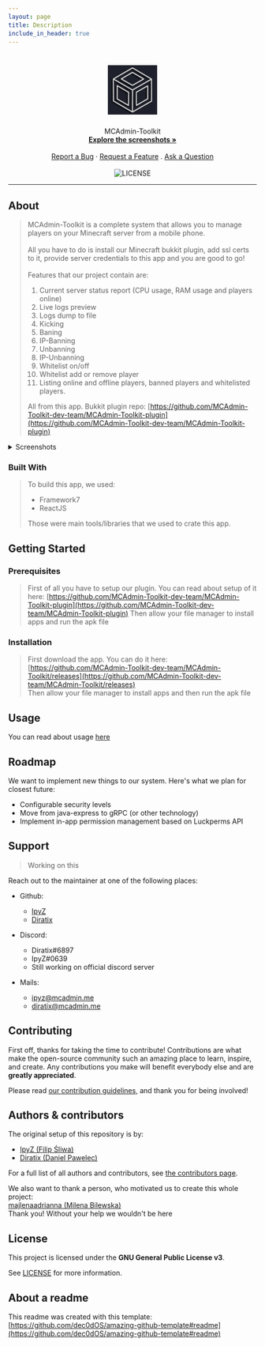 ```yaml
---
layout: page
title: Description
include_in_header: true
---
```


<h1 align="center">
  <a href="https://github.com/MCAdmin-Toolkit-dev-team/MCAdmin-Toolkit">
    <img src="/assets/mcadmin.png" alt="Logo" width="100" height="100">
  </a>
</h1>

<div align="center">
  MCAdmin-Toolkit
  <br />
  <a href="#about"><strong>Explore the screenshots »</strong></a>
  <br />
  <br />
  <a href="https://github.com/MCAdmin-Toolkit-dev-team/MCAdmin-Toolkit/issues/new?assignees=&labels=bug&template=01_BUG_REPORT.md&title=bug%3A+">Report a Bug</a>
  ·
  <a href="https://github.com/MCAdmin-Toolkit-dev-team/MCAdmin-Toolkit/issues/new?assignees=&labels=enhancement&template=02_FEATURE_REQUEST.md&title=feat%3A+">Request a Feature</a>
  .
  <a href="https://github.com/MCAdmin-Toolkit-dev-team/MCAdmin-Toolkit/issues/new?assignees=&labels=question&template=04_SUPPORT_QUESTION.md&title=support%3A+">Ask a Question</a>
</div>

<div align="center">
<br />

<img src='https://img.shields.io/badge/License-GPLv3-blue.svg' alt='LICENSE' />

</div>



---

## About

> MCAdmin-Toolkit is a complete system that allows you to manage players on your Minecraft server from a mobile phone.<br /><br />
> All you have to do is install our Minecraft bukkit plugin, add ssl certs to it, provide server credentials to this app and you are good to go!<br /><br />
> Features that our project contain are:
> 1. Current server status report (CPU usage, RAM usage and players online)
> 2. Live logs preview
> 3. Logs dump to file
> 4. Kicking
> 5. Baning
> 6. IP-Banning
> 7. Unbanning
> 8. IP-Unbanning
> 9. Whitelist on/off
> 10. Whitelist add or remove player
> 11. Listing online and offline players, banned players and whitelisted players.
> 
> All from this app.
> Bukkit plugin repo: [https://github.com/MCAdmin-Toolkit-dev-team/MCAdmin-Toolkit-plugin](https://github.com/MCAdmin-Toolkit-dev-team/MCAdmin-Toolkit-plugin)

<details>
<summary>Screenshots</summary>
<br><img src="/assets/docs/images/screenshots/home.jpg" title="Home Screen" width="100%"> | <img src="/assets/docs/images/screenshots/login.png" title="Login Screen" width="100%"> | <img src="/assets/docs/images/screenshots/dashboard.jpg" title="Server dashboard" width="100%"> | <img src="/assets/docs/images/screenshots/playersManagement.jpg" title="Players management" width="100%"> | <img src="/assets/docs/images/screenshots/bansManagement.jpg" width="100%"> | <img src="/assets/docs/images/screenshots/whitelistManagement.jpg" width="100%"> |

</details>

### Built With

> To build this app, we used:
> - Framework7
> - ReactJS
> 
> Those were main tools/libraries that we used to crate this app.

## Getting Started

### Prerequisites

> First of all you have to setup our plugin. You can read about setup of it here: [https://github.com/MCAdmin-Toolkit-dev-team/MCAdmin-Toolkit-plugin](https://github.com/MCAdmin-Toolkit-dev-team/MCAdmin-Toolkit-plugin)
> Then allow your file manager to install apps and run the apk file

### Installation

> First download the app. You can do it here: [https://github.com/MCAdmin-Toolkit-dev-team/MCAdmin-Toolkit/releases](https://github.com/MCAdmin-Toolkit-dev-team/MCAdmin-Toolkit/releases) <br />
> Then allow your file manager to install apps and then run the apk file

## Usage

You can read about usage [here](docs/USAGE.md)

## Roadmap

We want to implement new things to our system. Here's what we plan for closest future:
- Configurable security levels
- Move from java-express to gRPC (or other technology)
- Implement in-app permission management based on Luckperms API

## Support

> Working on this

Reach out to the maintainer at one of the following places:

- Github:
  - [IpyZ](https://github.com/IpyZ)
  - [Diratix](https://github.com/Diratix)

- Discord:
  - Diratix#6897
  - IpyZ#0639
  - Still working on official discord server

- Mails:
  - [ipyz@mcadmin.me](mailto:ipyz@mcadmin.me)
  - [diratix@mcadmin.me](mailto:diratix@mcadmin.me)

## Contributing

First off, thanks for taking the time to contribute! Contributions are what make the open-source community such an amazing place to learn, inspire, and create. Any contributions you make will benefit everybody else and are **greatly appreciated**.


Please read [our contribution guidelines](docs/CONTRIBUTING.md), and thank you for being involved!

## Authors & contributors

The original setup of this repository is by:
- [IpyZ (Filip Śliwa)](https://github.com/IpyZ)
- [Diratix (Daniel Pawelec)](https://github.com/Diratix)

For a full list of all authors and contributors, see [the contributors page](https://github.com/MCAdmin-Toolkit-dev-team/MCAdmin-Toolkit/contributors).

We also want to thank a person, who motivated us to create this whole project:<br />
[majlenaadrianna (Milena Bilewska)](https://github.com/majlenaadrianna)<br />
Thank you! Without your help we wouldn't be here


## License

This project is licensed under the **GNU General Public License v3**.

See [LICENSE](LICENSE) for more information.

## About a readme
This readme was created with this template: [https://github.com/dec0dOS/amazing-github-template#readme](https://github.com/dec0dOS/amazing-github-template#readme)
